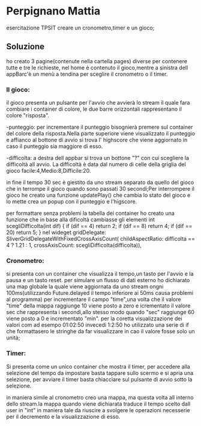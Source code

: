 # Perpignano Mattia 

esercitazione TPSIT creare un cronometro,timer e un gioco;

## Soluzione

ho creato 3 pagine(contenute nella cartella pages) diverse per contenere tutte e tre le richieste, nel home è contenuto il gioco,mentre a sinistra dell appBarc'è un menù a tendina per sceglire il cronometro o il timer.

### Il gioco:
il gioco presenta un pulsante per l'avvio che avvierà lo stream il quale fara combiare i container di colore, le due barre orizzontali rappresentano il colore "risposta".

-punteggio:
per incrementare il punteggio bisognierà premere sul container del colore della risposta.Nella parte superiore viene visualizzato il punteggio e affianco al bottone di avvio si trova l' highscore che viene aggiornato in caso il punteggio sia maggiore di esso.

-difficolta:
a destra dell appbar si trova un bottone "?" con cui scegliere la difficoltà all avvio. La difficoltà è data dal numero di celle della griglia del gioco facile:4,Medio:8,Difficile:20.

in fine il tempo 30 sec è giestito da uno stream separato da quello del gioco che in terrompe il gioco quando sono passati 30 secondi;Per interrompere il gioco he creato una funzione updatePlay() che cambia lo stato del gioco e lo mette crea un popup con il punteggio e l'higscore.

per formattare senza problemi la tabella dei container ho creato una funzione che in base alla dificoltà cambiasse gli elementi
 int scegliDifficolta(int dif) {
  if (dif == 4) return 2;
  if (dif == 8) return 4;
  if (dif == 20) return 5;
}
nel wideget
 gridDelegate: SliverGridDelegateWithFixedCrossAxisCount(
                    childAspectRatio: difficolta == 4 ? 1.21 : 1,
                    crossAxisCount: scegliDifficolta(difficolta)),
### Cronometro:
si presenta con un container che visualizza il tempo,un tasto per l'avvio e la pausa e un tasto reset.
per simulare un flusso di dati esterno ho dichiarato una map globale la quale viene aggiornata da uno stream ongni 100ms(utilizzando Future.delayed il tempo inferiore ai 50ms causa problemi al programma) per incrementare il campo "time",una volta che  il valore "time" della mappa raggiunge 10 viene posto a zero e icrementato il valore sec che rappresenta i secondi,allo stesso modo quando "sec" raggiunge 60 viene posto a 0 e incrementato "min".
per la coretta visualizzazione dei valori com ad esempo 01:02:50 invecedi 1:2:50 ho utilizzato una serie di if che formattasero le stringhe da far visualizzare in cao il valore fosse solo un unità;

### Timer:
Si presenta come un unico container che mostra il timer, per accedere alla selezione del tempo da impostare basta tappare sullo scermo e si apria una selezione, per avviare il timer basta chiacciare sul pulsante di avvio sotto la selezione.

in maniera simile al cronometro creo una mappa, ma questa volta all interno dello stream.la mappa quando viene dichiarata traduce il tempo scelto dall user in "int" in maniera tale da riuscire a svolgere le operazioni necesserie per il decremento e la visualizzazione di esso.